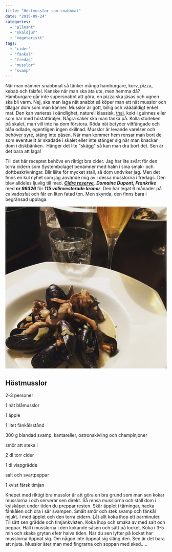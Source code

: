 ```yaml
---
title: "Höstmusslor som snabbmat"
date: "2015-09-24"
categories: 
  - "allmant"
  - "skaldjur"
  - "vegetariskt"
tags: 
  - "cider"
  - "fankal"
  - "fredag"
  - "musslor"
  - "svamp"
---
```


När man nämner snabbmat så tänker många hamburgare, korv, pizza, kebab och falafel. Kanske när man ska äta ute, men hemma då? Hamburgare går inte supersnabbt att göra, en pizza ska jäsas och ugnen ska bli varm. Nej, ska man laga nåt snabbt så köper man ett nät musslor och tillagar dom som man känner. Musslor är gott, billig och vääääldigt enkel mat. Den kan varieras i oändlighet, naturell klassisk, [thai](http://import.local/2015/01/24/fredagsmys-med-thaimusslor/), kokt i guinnes eller som här med höstattiraljer. Några saker ska man tänka på. Kolla storleken på skalet, man vill inte ha dom förstora. Röda nät betyder viltfångade och blåa odlade, egentligen ingen skillnad. Musslor är levande varelser och behöver syre, stäng inte påsen. När man kommer hem rensar man bort de som eventuellt är skadade i skalet eller inte stänger sig när man knackar dom i diskbänken.  Hänger det lite "skägg" så kan man dra bort det. Sen är det bara att laga!

Till det här receptet behövs en riktigt bra cider. Jag har lite svårt för den torra cidern som Systembolaget benämner med halm i sina smak- och doftbeskrivningar. Blir liiite för mycket stall, så dom undviker jag. Men det finns en kul nyhet som jag använde mig av i dessa musslorna i fredags. Den blev alldeles ljuvlig till med. _**[Cidre reserve](http://www.systembolaget.se/dryck/cider-och-blanddrycker/cidre-reserve-9932601),** **Domaine Dupont, Frankrike**_ med _**nr 99326**_ för _**115 välinvesterade kronor**_. Den har legat 6 månader på calvadosfat och får en liten fatad ton. Men skynda, den finns bara i begränsad upplaga.

![IMG_9175](/static/img/IMG_9175-632x632.jpg)

## Höstmusslor

2-3 personer

1 nät blåmusslor

1 äpple

1 litet fänkålsstånd

300 g blandad svamp, kantareller, ostronskivling och champinjoner

smör att steka i

2 dl torr cider

1 dl vispgrädde

salt och svartpeppar

1 kvist färsk timjan

Knepet med riktigt bra musslor är att göra en bra grund som man sen kokar musslorna i och serverar sen direkt. Så rensa musslorna och ställ dom i kylskåpet under tiden du preppar resten. Skär äpplet i tärningar, hacka fänkålen och dra i sär svampen. Smält smör och stek svamp och fänkål mjukt. I med äpplet och den torra cidern. Låt allt koka ihop ett parminuter. Tillsätt sen grädde och timjankvisten. Koka ihop och smaka av med salt och peppar. Häll i musslorna i den kokande såsen och sätt på locket. Koka i 3-5 min och skaka grytan efetr halva tiden. När du sen lyfter på locket har musslorna öppnat sig. Om någon inte öppnat sig släng den. Sen är det bara att njuta. Musslor äter man med fingrarna och soppan med sked.....
